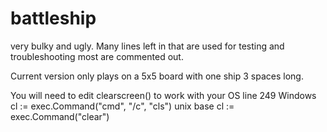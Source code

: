 # battleship
very bulky and ugly.
Many lines left in that are used for testing and troubleshooting most are commented out.

Current version only plays on a 5x5 board with one ship 3 spaces long.


You will need to edit clearscreen() to work with your OS
  line 249
  Windows cl := exec.Command("cmd", "/c", "cls")
  unix base cl := exec.Command("clear")
